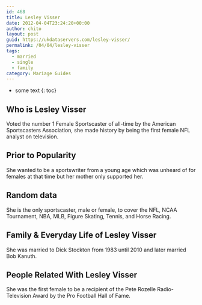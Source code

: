 ```yaml
---
id: 468
title: Lesley Visser
date: 2012-04-04T23:24:20+00:00
author: chito
layout: post
guid: https://ukdataservers.com/lesley-visser/
permalink: /04/04/lesley-visser  
tags:
  - married
  - single
  - family
category: Mariage Guides
---
```


* some text
{: toc}


## Who is  Lesley Visser
                  
                  
                  
Voted the number 1 Female Sportscaster of all-time by the American Sportscasters Association, she made history by being the first female NFL analyst on television.
                  
                
                
                
## Prior to Popularity 
                  
                  
                  
She wanted to be a sportswriter from a young age which was unheard of for females at that time but her mother only supported her.
                  
                
                
                
## Random data 
                  
                  
                  
She is the only sportscaster, male or female, to cover the NFL, NCAA Tournament, NBA, MLB, Figure Skating, Tennis, and Horse Racing.
                  
                
                
                
## Family & Everyday Life of Lesley Visser
                  
                  
                  
She was married to Dick Stockton from 1983 until 2010 and later married Bob Kanuth.
                  
                
                
                
## People Related With  Lesley Visser
                  
                  
                  
She was the first female to be a recipient of the Pete Rozelle Radio-Television Award by the Pro Football Hall of Fame.
                  
                
              
            
          
          
          
    
    
  
